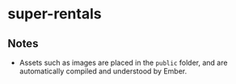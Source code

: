 # super-rentals

## Notes
  - Assets such as images are placed in the `public` folder, and are automatically compiled and understood by Ember.
